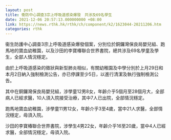 ```yaml
---
layout: post
title: 衞防中心調查3宗上呼吸道感染爆發　共涉及69名學生
date: 2021-12-06 20:57:13.000000000 +08:00
link: https://news.rthk.hk/rthk/ch/component/k2/1623044-20211206.htm
categories: rthk
---
```


衞生防護中心調查3宗上呼吸道感染爆發個案，分別位於銅鑼灣保良局嬰兒組、跑馬地的寶血幼稚園，以及沙田的李寶椿聯合世界書院，總共涉及69名學童及學生，全部人情況穩定。

由於上呼吸道感染的徵狀與新型肺炎相似，有關幼稚園及中學分別於上月29日和本月2日納入強制檢測公告，亦已停課至少5日，以進行清潔及執行強制檢測公告。

其中在銅鑼灣保良局嬰兒組，涉學童12男8女，年齡介乎5個月至28個月大，全部病人已經求醫，10人須入院接受治療，其中7人已出院，全部情況穩定。

跑馬地寶血幼稚園，涉學童11男12女，年齡介乎3至4歲，當中21人求醫，全部情況穩定，毋須入院。

沙田的李寶椿聯合世界書院，涉學生4男22女，年齡介乎16至20歲，當中4人已經求醫，全部情況穩定，毋須入院。
